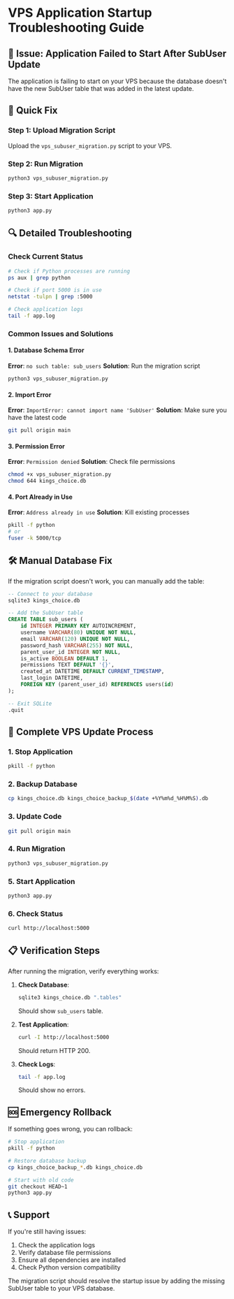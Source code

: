 # VPS Application Startup Troubleshooting Guide

## 🚨 Issue: Application Failed to Start After SubUser Update

The application is failing to start on your VPS because the database doesn't have the new SubUser table that was added in the latest update.

## 🔧 Quick Fix

### Step 1: Upload Migration Script
Upload the `vps_subuser_migration.py` script to your VPS.

### Step 2: Run Migration
```bash
python3 vps_subuser_migration.py
```

### Step 3: Start Application
```bash
python3 app.py
```

## 🔍 Detailed Troubleshooting

### Check Current Status
```bash
# Check if Python processes are running
ps aux | grep python

# Check if port 5000 is in use
netstat -tulpn | grep :5000

# Check application logs
tail -f app.log
```

### Common Issues and Solutions

#### 1. Database Schema Error
**Error**: `no such table: sub_users`
**Solution**: Run the migration script
```bash
python3 vps_subuser_migration.py
```

#### 2. Import Error
**Error**: `ImportError: cannot import name 'SubUser'`
**Solution**: Make sure you have the latest code
```bash
git pull origin main
```

#### 3. Permission Error
**Error**: `Permission denied`
**Solution**: Check file permissions
```bash
chmod +x vps_subuser_migration.py
chmod 644 kings_choice.db
```

#### 4. Port Already in Use
**Error**: `Address already in use`
**Solution**: Kill existing processes
```bash
pkill -f python
# or
fuser -k 5000/tcp
```

## 🛠️ Manual Database Fix

If the migration script doesn't work, you can manually add the table:

```sql
-- Connect to your database
sqlite3 kings_choice.db

-- Add the SubUser table
CREATE TABLE sub_users (
    id INTEGER PRIMARY KEY AUTOINCREMENT,
    username VARCHAR(80) UNIQUE NOT NULL,
    email VARCHAR(120) UNIQUE NOT NULL,
    password_hash VARCHAR(255) NOT NULL,
    parent_user_id INTEGER NOT NULL,
    is_active BOOLEAN DEFAULT 1,
    permissions TEXT DEFAULT '{}',
    created_at DATETIME DEFAULT CURRENT_TIMESTAMP,
    last_login DATETIME,
    FOREIGN KEY (parent_user_id) REFERENCES users(id)
);

-- Exit SQLite
.quit
```

## 🔄 Complete VPS Update Process

### 1. Stop Application
```bash
pkill -f python
```

### 2. Backup Database
```bash
cp kings_choice.db kings_choice_backup_$(date +%Y%m%d_%H%M%S).db
```

### 3. Update Code
```bash
git pull origin main
```

### 4. Run Migration
```bash
python3 vps_subuser_migration.py
```

### 5. Start Application
```bash
python3 app.py
```

### 6. Check Status
```bash
curl http://localhost:5000
```

## 📋 Verification Steps

After running the migration, verify everything works:

1. **Check Database**:
   ```bash
   sqlite3 kings_choice.db ".tables"
   ```
   Should show `sub_users` table.

2. **Test Application**:
   ```bash
   curl -I http://localhost:5000
   ```
   Should return HTTP 200.

3. **Check Logs**:
   ```bash
   tail -f app.log
   ```
   Should show no errors.

## 🆘 Emergency Rollback

If something goes wrong, you can rollback:

```bash
# Stop application
pkill -f python

# Restore database backup
cp kings_choice_backup_*.db kings_choice.db

# Start with old code
git checkout HEAD~1
python3 app.py
```

## 📞 Support

If you're still having issues:

1. Check the application logs
2. Verify database file permissions
3. Ensure all dependencies are installed
4. Check Python version compatibility

The migration script should resolve the startup issue by adding the missing SubUser table to your VPS database.
